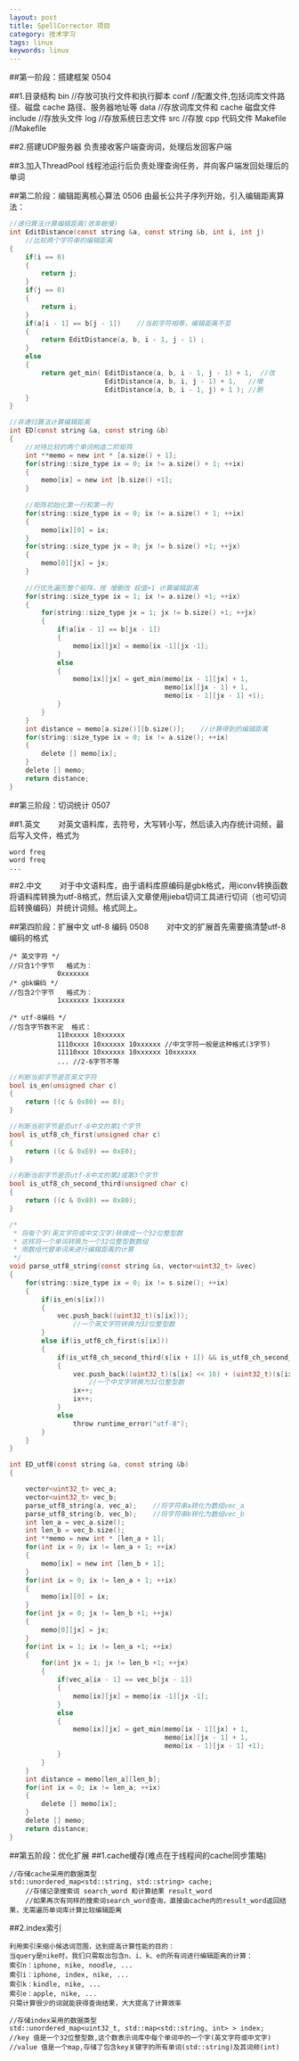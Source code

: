 ```yaml
---
layout: post
title: SpellCorrector 项目
category: 技术学习
tags: linux
keywords: linux
---
```


##第一阶段：搭建框架 0504

##1.目录结构
    bin        //存放可执行文件和执行脚本
    conf       //配置文件,包括词库文件路径、磁盘 cache 路径、服务器地址等
    data       //存放词库文件和 cache 磁盘文件
    include    //存放头文件
    log        //存放系统日志文件
    src        //存放 cpp 代码文件
    Makefile   //Makefile

##2.搭建UDP服务器
    负责接收客户端查询词，处理后发回客户端

##3.加入ThreadPool
    线程池运行后负责处理查询任务，并向客户端发回处理后的单词


##第二阶段：编辑距离核心算法 0506
    由最长公共子序列开始，引入编辑距离算法：

```c
//递归算法计算编辑距离(效率极慢)
int EditDistance(const string &a, const string &b, int i, int j)
    //比较两个字符串的编辑距离
{
	if(i == 0)
	{
		return j;
	}
	if(j == 0)
	{
		return i;
	}
	if(a[i - 1] == b[j - 1])    //当前字符相等，编辑距离不变
	{
		return EditDistance(a, b, i - 1, j - 1) ;
	}
	else
	{
		return get_min( EditDistance(a, b, i - 1, j - 1) + 1,  //改
						EditDistance(a, b, i, j - 1) + 1,   //增
						EditDistance(a, b, i - 1, j) + 1 ); //删
	}
}
```

```c
//非递归算法计算编辑距离
int ED(const string &a, const string &b)
{
    //对待比较的两个单词构造二阶矩阵
	int **memo = new int * [a.size() + 1];
	for(string::size_type ix = 0; ix != a.size() + 1; ++ix)
	{
		memo[ix] = new int [b.size() +1];
	}
	
	//矩阵初始化第一行和第一列
	for(string::size_type ix = 0; ix != a.size() + 1; ++ix)
	{
		memo[ix][0] = ix;
	}
	for(string::size_type jx = 0; jx != b.size() +1; ++jx)
	{
		memo[0][jx] = jx;
	}
	
	//行优先遍历整个矩阵，按 增删改 权值+1 计算编辑距离
	for(string::size_type ix = 1; ix != a.size() +1; ++ix)
	{
		for(string::size_type jx = 1; jx != b.size() +1; ++jx)
		{
			if(a[ix - 1] == b[jx - 1])
			{
				memo[ix][jx] = memo[ix -1][jx -1];
			}
			else
			{
				memo[ix][jx] = get_min(memo[ix - 1][jx] + 1,
									   memo[ix][jx - 1] + 1,
									   memo[ix - 1][jx - 1] +1);
			}
		}
	}
	int distance = memo[a.size()][b.size()];    //计算得到的编辑距离
	for(string::size_type ix = 0; ix != a.size(); ++ix)
	{
		delete [] memo[ix];
	}
	delete [] memo;
	return distance;
}
```


##第三阶段：切词统计 0507

##1.英文
&emsp;&emsp;对英文语料库，去符号，大写转小写，然后读入内存统计词频，最后写入文件，格式为

```
word freq
word freq
...

```
##2.中文
&emsp;&emsp;对于中文语料库，由于语料库原编码是gbk格式，用iconv转换函数将语料库转换为utf-8格式，然后读入文章使用jieba切词工具进行切词（也可切词后转换编码）并统计词频。格式同上。


##第四阶段：扩展中文 utf-8 编码 0508
&emsp;&emsp;对中文的扩展首先需要搞清楚utf-8编码的格式

```
/* 英文字符 */
//只含1个字节   格式为：
            0xxxxxxx
/* gbk编码 */
//包含2个字节   格式为：
            1xxxxxxx 1xxxxxxx
            
/* utf-8编码 */
//包含字节数不定  格式：
            110xxxxx 10xxxxxx
            1110xxxx 10xxxxxx 10xxxxxx //中文字符一般是这种格式(3字节)
            11110xxx 10xxxxxx 10xxxxxx 10xxxxxx
            ... //2-6字节不等
```

```c
//判断当前字节是否英文字符
bool is_en(unsigned char c)
{
	return ((c & 0x80) == 0);
}

//判断当前字节是否utf-8中文的第1个字节
bool is_utf8_ch_first(unsigned char c)
{
	return ((c & 0xE0) == 0xE0);
}

//判断当前字节是否utf-8中文的第2或第3个字节
bool is_utf8_ch_second_third(unsigned char c)
{
	return ((c & 0x80) == 0x80);
}

/* 
 * 将每个字(英文字符或中文汉字)转换成一个32位整型数 
 * 这样将一个单词转换为一个32位整型数数组
 * 用数组代替单词来进行编辑距离的计算
 */
void parse_utf8_string(const string &s, vector<uint32_t> &vec)  
{
	for(string::size_type ix = 0; ix != s.size(); ++ix)
	{
		if(is_en(s[ix]))
		{
			vec.push_back((uint32_t)(s[ix]));
			    //一个英文字符转换为32位整型数
		}
		else if(is_utf8_ch_first(s[ix]))
		{
			if(is_utf8_ch_second_third(s[ix + 1]) && is_utf8_ch_second_third(s[ix + 2]))
			{
				vec.push_back((uint32_t)(s[ix] << 16) + (uint32_t)(s[ix + 1] << 8) +(uint32_t)(s[ix + 2]));
				    //一个中文字转换为32位整型数
				ix++;
				ix++;
			}
			else
				throw runtime_error("utf-8");
		}
	}
}

int ED_utf8(const string &a, const string &b)
{

	vector<uint32_t> vec_a;
	vector<uint32_t> vec_b;
	parse_utf8_string(a, vec_a);    //将字符串a转化为数组vec_a
	parse_utf8_string(b, vec_b);    //将字符串b转化为数组vec_b
	int len_a = vec_a.size();
	int len_b = vec_b.size();
	int **memo = new int * [len_a + 1];
	for(int ix = 0; ix != len_a + 1; ++ix)
	{
		memo[ix] = new int [len_b + 1];
	}
	for(int ix = 0; ix != len_a + 1; ++ix)
	{
		memo[ix][0] = ix;
	}
	for(int jx = 0; jx != len_b +1; ++jx)
	{
		memo[0][jx] = jx;
	}
	for(int ix = 1; ix != len_a +1; ++ix)
	{
		for(int jx = 1; jx != len_b +1; ++jx)
		{
			if(vec_a[ix - 1] == vec_b[jx - 1])
			{
				memo[ix][jx] = memo[ix -1][jx -1];
			}
			else
			{
				memo[ix][jx] = get_min(memo[ix - 1][jx] + 1,
									   memo[ix][jx - 1] + 1,
									   memo[ix - 1][jx - 1] +1);
			}
		}
	}
	int distance = memo[len_a][len_b];
	for(int ix = 0; ix != len_a; ++ix)
	{
		delete [] memo[ix];
	}
	delete [] memo;
	return distance;
}
```


##第五阶段：优化扩展
##1.cache缓存(难点在于线程间的cache同步策略)

```
//存储cache采用的数据类型
std::unordered_map<std::string, std::string> cache;
    //存储记录搜索词 search_word 和计算结果 result_word
    //如果再次有同样的搜索词search_word查询，直接由cache内的result_word返回结果，无需遍历单词库计算比较编辑距离
```

##2.index索引

```
利用索引来缩小候选词范围，达到提高计算性能的目的：
当query是nike时，我们只需取出包含n、i、k、e的所有词进行编辑距离的计算：
索引n：iphone, nike, noodle, ...
索引i：iphone, index, nike, ...
索引k：kindle, nike, ...
索引e：apple, nike, ...
只需计算很少的词就能获得查询结果，大大提高了计算效率

//存储index采用的数据类型
std::unordered_map<uint32_t, std::map<std::string, int> > index;
//key 值是一个32位整型数,这个数表示词库中每个单词中的一个字(英文字符或中文字)
//value 值是一个map,存储了包含key关键字的所有单词(std::string)及其词频(int)
```

